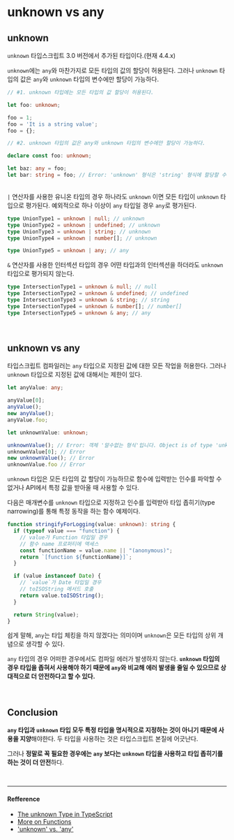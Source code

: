 # unknown vs any

## unknown

`unknown` 타입스크립트 3.0 버전에서 추가된 타입이다.(현재 4.4.x)

`unknown`에는 `any`와 마찬가지로 모든 타입의 값의 할당이 허용된다. 그러나 `unknown` 타입의 값은 `any`와 `unknown` 타입의 변수에만 할당이 가능하다.

```ts
// #1. unknown 타입에는 모든 타입의 값 할당이 허용된다.

let foo: unknown;

foo = 1;
foo = 'It is a string value';
foo = {};
```

```ts
// #2. unknown 타입의 값은 any와 unknown 타입의 변수에만 할당이 가능하다.

declare const foo: unknown;

let baz: any = foo;
let bar: string = foo; // Error: 'unknown' 형식은 'string' 형식에 할당할 수 없습니다.
```

<br>`|` 연산자를 사용한 유니온 타입의 경우 하나라도  `unknown` 이면 모든 타입이 `unknown` 타입으로 평가된다. 예외적으로 하나 이상이 `any` 타입일 경우 `any`로 평가된다.

```ts
type UnionType1 = unknown | null; // unknown
type UnionType2 = unknown | undefined; // unknown
type UnionType3 = unknown | string; // unknown
type UnionType4 = unknown | number[]; // unknown

type UnionType5 = unknown | any; // any
```

`&` 연산자를 사용한 인터섹션 타입의 경우 어떤 타입과의 인터섹션을 하더라도 `unknown` 타입으로 평가되지 않는다.

```ts
type IntersectionType1 = unknown & null; // null
type IntersectionType2 = unknown & undefined; // undefined
type IntersectionType3 = unknown & string; // string
type IntersectionType4 = unknown & number[]; // number[]
type IntersectionType5 = unknown & any; // any
```

<br>

## unknown vs any

타입스크립트 컴파일러는 `any` 타입으로 지정된 값에 대한 모든 작업을 허용한다. 그러나 `unknown` 타입으로 지정된 값에 대해서는 제한이 있다.

```ts
let anyValue: any;

anyValue[0]; 
anyValue();
new anyValue();
anyValue.foo;
```

```ts
let unknownValue: unknown;

unknownValue(); // Error: 객체 '알수없는 형식'입니다. Object is of type 'unknown'
unknownValue[0]; // Error 
new unknownValue(); // Error
unknownValue.foo // Error
```

`unknown` 타입은 모든 타입의 값 할당이 가능하므로 함수에 입력받는 인수를 파악할 수 없거나 API에서 특정 값을 받아올 때 사용할 수 있다.

다음은 매개변수를 `unknown` 타입으로 지정하고 인수를 입력받아 타입 좁히기(type narrowing)를 통해 특정 동작을 하는 함수 예제이다.

```ts
function stringifyForLogging(value: unknown): string {
  if (typeof value === "function") {
    // value가 Function 타입일 경우
    // 함수 name 프로퍼티에 액세스
    const functionName = value.name || "(anonymous)";
    return `[function ${functionName}]`;
  }

  if (value instanceof Date) {
    // `value`가 Date 타입일 경우
    // toISOString 메서드 호출 
    return value.toISOString();
  }

  return String(value);
}
```

쉽게 말해, `any`는 타입 체킹을 하지 않겠다는 의미이며 `unknown`은 모든 타입의 상위 개념으로 생각할 수 있다.

`any` 타입의 경우 어떠한 경우에서도 컴파일 에러가 발생하지 않는다. **`unknown` 타입의 경우 타입을 좁혀서 사용해야 하기 때문에 `any`와 비교해 에러 발생을 줄일 수 있으므로 상대적으로 더 안전하다고 할 수 있다.**

<br>

## Conclusion

**`any` 타입과 `unknown` 타입 모두 특정 타입을 명시적으로 지정하는 것이 아니기 때문에 사용을 지양**해야한다. 두 타입을 사용하는 것은 타입스크립트 본질에 어긋난다.

그러나 **정말로 꼭 필요한 경우에는 `any` 보다는  `unknown` 타입을 사용하고 타입 좁히기를 하는 것이 더 안전**하다.

<br>

------

#### Refference

- [The unknown Type in TypeScript](https://mariusschulz.com/blog/the-unknown-type-in-typescript)
- [More on Functions](https://www.typescriptlang.org/docs/handbook/2/functions.html#unknown)
- ['unknown' vs. 'any'](https://stackoverflow.com/questions/51439843/unknown-vs-any)

